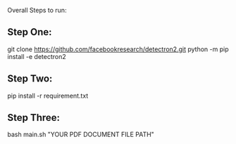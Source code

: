 Overall Steps to run:

## Step One:

git clone https://github.com/facebookresearch/detectron2.git
python -m pip install -e detectron2

## Step Two:

pip install -r requirement.txt

## Step Three:

bash main.sh "YOUR PDF DOCUMENT FILE PATH"
